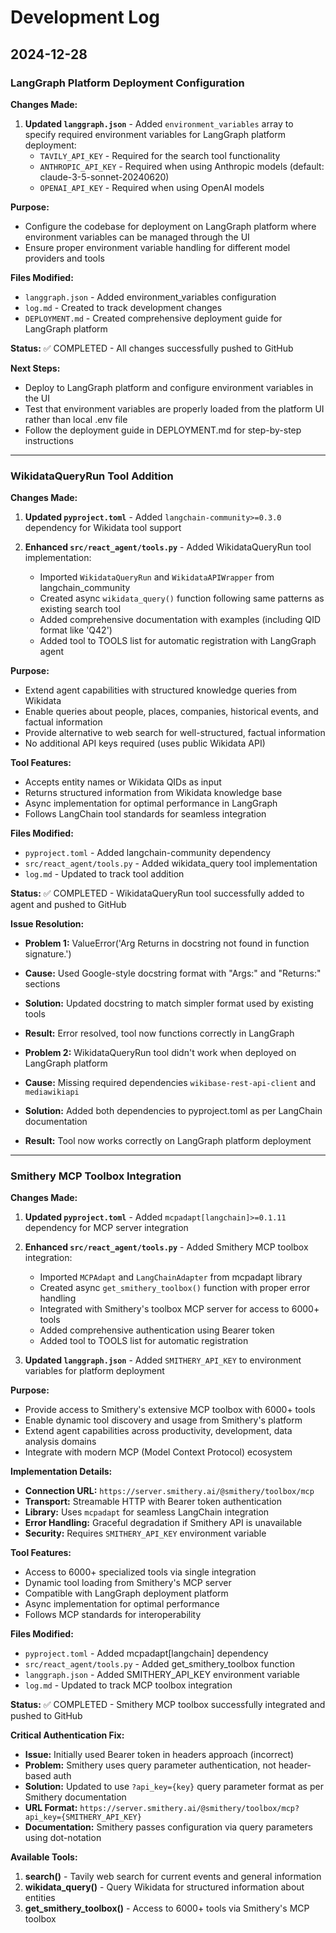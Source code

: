 # Development Log

## 2024-12-28

### LangGraph Platform Deployment Configuration

**Changes Made:**

1. **Updated `langgraph.json`** - Added `environment_variables` array to specify required environment variables for LangGraph platform deployment:
   - `TAVILY_API_KEY` - Required for the search tool functionality
   - `ANTHROPIC_API_KEY` - Required when using Anthropic models (default: claude-3-5-sonnet-20240620)
   - `OPENAI_API_KEY` - Required when using OpenAI models

**Purpose:**

- Configure the codebase for deployment on LangGraph platform where environment variables can be managed through the UI
- Ensure proper environment variable handling for different model providers and tools

**Files Modified:**

- `langgraph.json` - Added environment_variables configuration
- `log.md` - Created to track development changes
- `DEPLOYMENT.md` - Created comprehensive deployment guide for LangGraph platform

**Status:** ✅ COMPLETED - All changes successfully pushed to GitHub

**Next Steps:**

- Deploy to LangGraph platform and configure environment variables in the UI
- Test that environment variables are properly loaded from the platform UI rather than local .env file
- Follow the deployment guide in DEPLOYMENT.md for step-by-step instructions

---

### WikidataQueryRun Tool Addition

**Changes Made:**

1. **Updated `pyproject.toml`** - Added `langchain-community>=0.3.0` dependency for Wikidata tool support

2. **Enhanced `src/react_agent/tools.py`** - Added WikidataQueryRun tool implementation:
   - Imported `WikidataQueryRun` and `WikidataAPIWrapper` from langchain_community
   - Created async `wikidata_query()` function following same patterns as existing search tool
   - Added comprehensive documentation with examples (including QID format like 'Q42')
   - Added tool to TOOLS list for automatic registration with LangGraph agent

**Purpose:**

- Extend agent capabilities with structured knowledge queries from Wikidata
- Enable queries about people, places, companies, historical events, and factual information
- Provide alternative to web search for well-structured, factual information
- No additional API keys required (uses public Wikidata API)

**Tool Features:**

- Accepts entity names or Wikidata QIDs as input
- Returns structured information from Wikidata knowledge base
- Async implementation for optimal performance in LangGraph
- Follows LangChain tool standards for seamless integration

**Files Modified:**

- `pyproject.toml` - Added langchain-community dependency
- `src/react_agent/tools.py` - Added wikidata_query tool implementation
- `log.md` - Updated to track tool addition

**Status:** ✅ COMPLETED - WikidataQueryRun tool successfully added to agent and pushed to GitHub

**Issue Resolution:**

- **Problem 1:** ValueError('Arg Returns in docstring not found in function signature.')
- **Cause:** Used Google-style docstring format with "Args:" and "Returns:" sections
- **Solution:** Updated docstring to match simpler format used by existing tools
- **Result:** Error resolved, tool now functions correctly in LangGraph

- **Problem 2:** WikidataQueryRun tool didn't work when deployed on LangGraph platform
- **Cause:** Missing required dependencies `wikibase-rest-api-client` and `mediawikiapi`
- **Solution:** Added both dependencies to pyproject.toml as per LangChain documentation
- **Result:** Tool now works correctly on LangGraph platform deployment

---

### Smithery MCP Toolbox Integration

**Changes Made:**

1. **Updated `pyproject.toml`** - Added `mcpadapt[langchain]>=0.1.11` dependency for MCP server integration

2. **Enhanced `src/react_agent/tools.py`** - Added Smithery MCP toolbox integration:

   - Imported `MCPAdapt` and `LangChainAdapter` from mcpadapt library
   - Created async `get_smithery_toolbox()` function with proper error handling
   - Integrated with Smithery's toolbox MCP server for access to 6000+ tools
   - Added comprehensive authentication using Bearer token
   - Added tool to TOOLS list for automatic registration

3. **Updated `langgraph.json`** - Added `SMITHERY_API_KEY` to environment variables for platform deployment

**Purpose:**

- Provide access to Smithery's extensive MCP toolbox with 6000+ tools
- Enable dynamic tool discovery and usage from Smithery's platform
- Extend agent capabilities across productivity, development, data analysis domains
- Integrate with modern MCP (Model Context Protocol) ecosystem

**Implementation Details:**

- **Connection URL:** `https://server.smithery.ai/@smithery/toolbox/mcp`
- **Transport:** Streamable HTTP with Bearer token authentication
- **Library:** Uses `mcpadapt` for seamless LangChain integration
- **Error Handling:** Graceful degradation if Smithery API is unavailable
- **Security:** Requires `SMITHERY_API_KEY` environment variable

**Tool Features:**

- Access to 6000+ specialized tools via single integration
- Dynamic tool loading from Smithery's MCP server
- Compatible with LangGraph deployment platform
- Async implementation for optimal performance
- Follows MCP standards for interoperability

**Files Modified:**

- `pyproject.toml` - Added mcpadapt[langchain] dependency
- `src/react_agent/tools.py` - Added get_smithery_toolbox function
- `langgraph.json` - Added SMITHERY_API_KEY environment variable
- `log.md` - Updated to track MCP toolbox integration

**Status:** ✅ COMPLETED - Smithery MCP toolbox successfully integrated and pushed to GitHub

**Critical Authentication Fix:**

- **Issue:** Initially used Bearer token in headers approach (incorrect)
- **Problem:** Smithery uses query parameter authentication, not header-based auth
- **Solution:** Updated to use `?api_key={key}` query parameter format as per Smithery documentation
- **URL Format:** `https://server.smithery.ai/@smithery/toolbox/mcp?api_key={SMITHERY_API_KEY}`
- **Documentation:** Smithery passes configuration via query parameters using dot-notation

**Available Tools:**

1. **search()** - Tavily web search for current events and general information
2. **wikidata_query()** - Query Wikidata for structured information about entities
3. **get_smithery_toolbox()** - Access to 6000+ tools via Smithery's MCP toolbox

